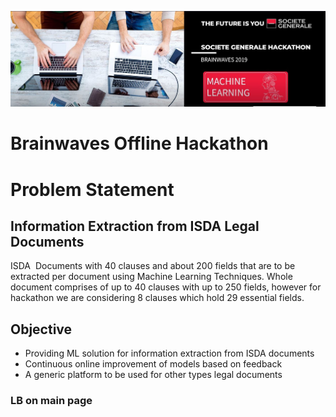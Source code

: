 ![title](bw.JPG)
# Brainwaves Offline Hackathon

# Problem Statement

## Information Extraction from ISDA Legal Documents

ISDA  Documents with 40 clauses and about 200 fields that are to be extracted per document using Machine Learning Techniques. 
Whole document comprises of up to 40 clauses with up to 250 fields, however for hackathon we are considering 8 clauses which hold 
29 essential fields.

## Objective
* Providing ML solution for information extraction from ISDA documents
* Continuous online improvement of models based on feedback
* A generic platform to be used for other types legal documents

### LB on main page
